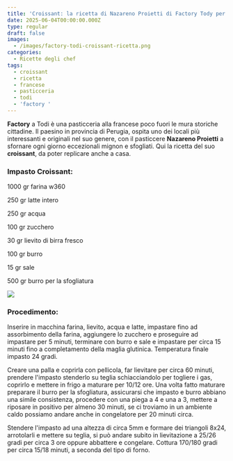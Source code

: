 ```yaml
---
title: 'Croissant: la ricetta di Nazareno Proietti di Factory Tody per rifarlo a casa'
date: 2025-06-04T00:00:00.000Z
type: regular
draft: false
images:
  - /images/factory-todi-croissant-ricetta.png
categories:
  - Ricette degli chef
tags:
  - croissant
  - ricetta
  - francese
  - pasticceria
  - todi
  - 'factory '
---
```


**Factory** a Todi è una pasticceria alla francese poco fuori le mura storiche cittadine. Il paesino in provincia di Perugia, ospita uno dei locali più interessanti e originali nel suo genere, con il pasticcere **Nazareno Proietti** a sfornare ogni giorno eccezionali mignon e sfogliati. Qui la ricetta del suo **croissant**, da poter replicare anche a casa.

### Impasto Croissant:

1000 gr farina w360

250 gr latte intero

250 gr acqua

100 gr zucchero

30 gr lievito di birra fresco

100 gr burro

15 gr sale

500 gr burro per la sfogliatura

![](/images/croissant-tody-factory.jpg)

### Procedimento:

Inserire in macchina farina, lievito, acqua e latte, impastare fino ad assorbimento della farina, aggiungere lo zucchero e proseguire ad impastare per 5 minuti, terminare con burro e sale e impastare per circa 15 minuti fino a completamento della maglia glutinica. Temperatura finale impasto 24 gradi.

Creare una palla e coprirla con pellicola, far lievitare per circa 60 minuti, prendere l'impasto stenderlo su teglia schiacciandolo per togliere i gas, coprirlo e mettere in frigo a maturare per 10/12 ore. Una volta fatto maturare preparare il burro per la sfogliatura, assicurarsi che impasto e burro abbiano una simile consistenza, procedere con una piega a 4 e una a 3, mettere a riposare in positivo per almeno 30 minuti, se ci troviamo in un ambiente caldo possiamo andare anche in congelatore per 20 minuti circa.

Stendere l'impasto ad una altezza di circa 5mm e formare dei triangoli 8x24, arrotolarli e mettere su teglia, si può andare subito in lievitazione a 25/26 gradi per circa 3 ore oppure abbattere e congelare. Cottura 170/180 gradi per circa 15/18 minuti, a seconda del tipo di forno.
